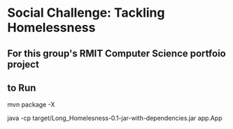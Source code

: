# Social Challenge: Tackling Homelessness

## For this group's RMIT Computer Science portfoio project



## to Run

mvn package -X

java -cp target/Long_Homelesness-0.1-jar-with-dependencies.jar app.App
